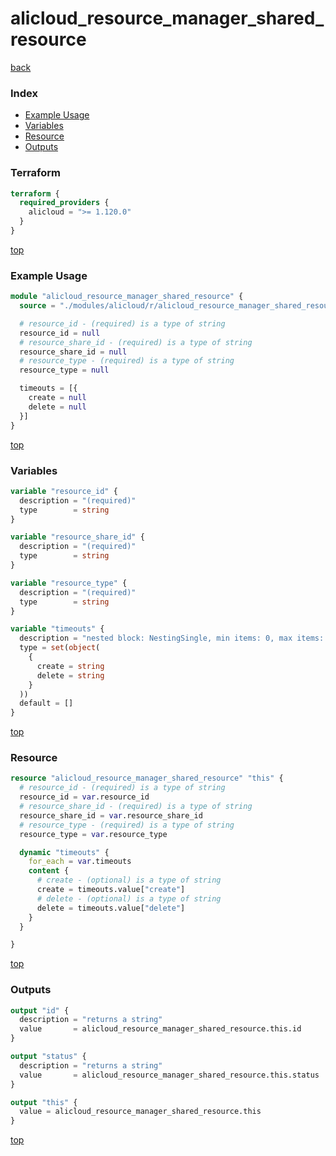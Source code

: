 # alicloud_resource_manager_shared_resource

[back](../alicloud.md)

### Index

- [Example Usage](#example-usage)
- [Variables](#variables)
- [Resource](#resource)
- [Outputs](#outputs)

### Terraform

```terraform
terraform {
  required_providers {
    alicloud = ">= 1.120.0"
  }
}
```

[top](#index)

### Example Usage

```terraform
module "alicloud_resource_manager_shared_resource" {
  source = "./modules/alicloud/r/alicloud_resource_manager_shared_resource"

  # resource_id - (required) is a type of string
  resource_id = null
  # resource_share_id - (required) is a type of string
  resource_share_id = null
  # resource_type - (required) is a type of string
  resource_type = null

  timeouts = [{
    create = null
    delete = null
  }]
}
```

[top](#index)

### Variables

```terraform
variable "resource_id" {
  description = "(required)"
  type        = string
}

variable "resource_share_id" {
  description = "(required)"
  type        = string
}

variable "resource_type" {
  description = "(required)"
  type        = string
}

variable "timeouts" {
  description = "nested block: NestingSingle, min items: 0, max items: 0"
  type = set(object(
    {
      create = string
      delete = string
    }
  ))
  default = []
}
```

[top](#index)

### Resource

```terraform
resource "alicloud_resource_manager_shared_resource" "this" {
  # resource_id - (required) is a type of string
  resource_id = var.resource_id
  # resource_share_id - (required) is a type of string
  resource_share_id = var.resource_share_id
  # resource_type - (required) is a type of string
  resource_type = var.resource_type

  dynamic "timeouts" {
    for_each = var.timeouts
    content {
      # create - (optional) is a type of string
      create = timeouts.value["create"]
      # delete - (optional) is a type of string
      delete = timeouts.value["delete"]
    }
  }

}
```

[top](#index)

### Outputs

```terraform
output "id" {
  description = "returns a string"
  value       = alicloud_resource_manager_shared_resource.this.id
}

output "status" {
  description = "returns a string"
  value       = alicloud_resource_manager_shared_resource.this.status
}

output "this" {
  value = alicloud_resource_manager_shared_resource.this
}
```

[top](#index)